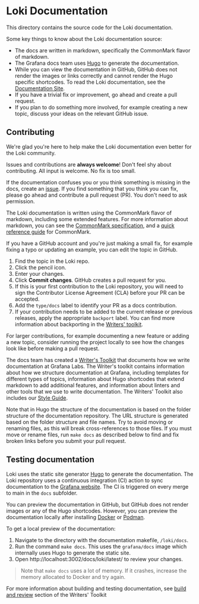 # Loki Documentation

This directory contains the source code for the Loki documentation.

Some key things to know about the Loki documentation source:
- The docs are written in markdown, specifically the CommonMark flavor of markdown.
- The Grafana docs team uses [Hugo](https://gohugo.io/) to generate the documentation.
- While you can view the documentation in GitHub, GitHub does not render the images or links correctly and cannot render the Hugo specific shortcodes. To read the Loki documentation, see the [Documentation Site](https://grafana.com/docs/loki/latest/).
- If you have a trivial fix or improvement, go ahead and create a pull request.
- If you plan to do something more involved, for example creating a new topic, discuss your ideas on the relevant GitHub issue.

## Contributing

We're glad you're here to help make the Loki documentation even better for the Loki community.

Issues and contributions are **always welcome**! Don't feel shy about contributing. All input is welcome. No fix is too small.

If the documentation confuses you or you think something is missing in the docs, create an [issue](https://github.com/grafana/loki/issues).
If you find something that you think you can fix, please go ahead and contribute a pull request (PR). You don't need to ask permission.

The Loki documentation is written using the CommonMark flavor of markdown, including some extended features. For more information about markdown, you can see the [CommonMark specification](https://spec.commonmark.org/), and a [quick reference guide](https://commonmark.org/help/) for CommonMark.

If you have a GitHub account and you're just making a small fix, for example fixing a typo or updating an example, you can edit the topic in GitHub.

1. Find the topic in the Loki repo.
2. Click the pencil icon.
3. Enter your changes.
4. Click **Commit changes**. GitHub creates a pull request for you.
5. If this is your first contribution to the Loki repository, you will need to sign the Contributor License Agreement (CLA) before your PR can be accepted.
6. Add the `type/docs` label to identify your PR as a docs contribution.
7. If your contribution needs to be added to the current release or previous releases, apply the appropriate `backport` label.  You can find more information about backporting in the [Writers' toolkit](https://grafana.com/docs/writers-toolkit/review/backporting/).

For larger contributions, for example documenting a new feature or adding a new topic, consider running the project locally to see how the changes look like before making a pull request.

The docs team has created a [Writer's Toolkit](https://grafana.com/docs/writers-toolkit/) that documents how we write documentation at Grafana Labs. The Writer's toolkit contains information about how we structure documentation at Grafana, including templates for different types of topics, information about Hugo shortcodes that extend markdown to add additional features, and information about linters and other tools that we use to write documentation. The Writers' Toolkit also includes our [Style Guide](https://grafana.com/docs/writers-toolkit/write/style-guide/).

Note that in Hugo the structure of the documentation is based on the folder structure of the documentation repository. The URL structure is generated based on the folder structure and file names. Try to avoid moving or renaming files, as this will break cross-references to those files. If you must move or rename files, run `make docs` as described below to find and fix broken links before you submit your pull request.

## Testing documentation

Loki uses the static site generator [Hugo](https://gohugo.io/) to generate the documentation. The Loki repository uses a continuous integration (CI) action to sync documentation to the [Grafana website](https://grafana.com/docs/loki/latest). The CI is triggered on every merge to main in the `docs` subfolder.

You can preview the documentation in GitHub, but GitHub does not render images or any of the Hugo shortcodes. However, you can preview the documentation locally after installing [Docker](https://www.docker.com/) or [Podman](https://podman.io/).

To get a local preview of the documentation:
1. Navigate to the directory with the documentation makefile, `/loki/docs`.
2. Run the command `make docs`. This uses the `grafana/docs` image which internally uses Hugo to generate the static site.
3. Open http://localhost:3002/docs/loki/latest/ to review your changes.

> Note that `make docs` uses a lot of memory. If it crashes, increase the memory allocated to Docker and try again.

For more information about building and testing documentation, see [build and review](https://grafana.com/docs/writers-toolkit/review/) section of the Writers' Toolkit

